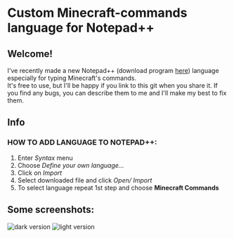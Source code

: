 # Custom Minecraft-commands language for Notepad++ 

## Welcome!
I've recently made a new Notepad++ (download program [here](https://notepad-plus-plus.org/download/))  language especially for typing Minecraft's commands.  
It's free to use, but I'll be happy if you link to this git when you share it.
If you find any bugs, you can describe them to me and I'll make my best to fix them. 

## Info

### HOW TO ADD LANGUAGE TO NOTEPAD++: 
1. Enter *Syntax* menu  
1. Choose *Define your own language...*  
1. Click on *Import*  
1. Select downloaded file and click *Open/ Import*  
1. To select language repeat 1st step and choose **Minecraft Commands**  


## Some screenshots:

![dark version](http://www.mediafire.com/convkey/ea01/jieb3lnco8ra083zg.jpg)
![light version](http://www.mediafire.com/convkey/6e15/w69d4735o5vii4nzg.jpg)
